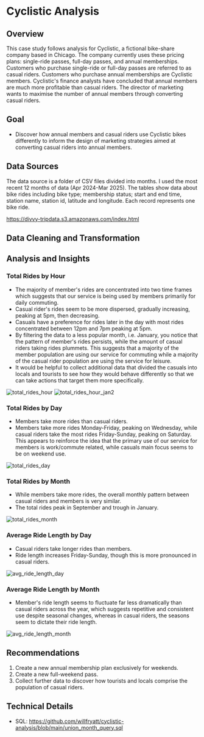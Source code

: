 # Cyclistic Analysis
## Overview
This case study follows analysis for Cyclistic, a fictional bike-share company based in Chicago. The company currently uses these pricing plans: single-ride passes, full-day passes, and annual memberships. Customers who purchase single-ride or full-day passes are referred to as casual riders.
Customers who purchase annual memberships are Cyclistic members. Cyclistic's finance analysts have concluded that annual members are much more profitable than casual riders. The director of marketing wants to maximise the number of annual members through converting casual riders.

## Goal
* Discover how annual members and casual riders use Cyclistic bikes differently to inform the design of marketing strategies aimed at converting casual riders into
annual members.
## Data Sources
The data source is a folder of CSV files divided into months. I used the most recent 12 months of data (Apr 2024-Mar 2025).
The tables show data about bike rides including bike type; membership status; start and end time, station name, station id, latitude and longitude. Each record represents one bike ride.

https://divvy-tripdata.s3.amazonaws.com/index.html
## Data Cleaning and Transformation

## Analysis and Insights
### Total Rides by Hour
* The majority of member's rides are concentrated into two time frames which suggests that our service is being used by members primarily for daily commuting.
* Casual rider's rides seem to be more dispersed, gradually increasing, peaking at 5pm, then decreasing.
* Casuals have a preference for rides later in the day with most rides concentrated between 12pm and 7pm peaking at 5pm.
* By filtering the data to a less popular month, i.e. January, you notice that the pattern of member's rides persists, while the amount of casual riders taking rides plummets. This suggests that a majority of the member population are using our service for commuting while a majority of the casual rider population are using the service for leisure.
* It would be helpful to collect additional data that divided the casuals into locals and tourists to see how they would behave differently so that we can take actions that target them more specifically.

![total_rides_hour](https://github.com/user-attachments/assets/86d4c670-5d06-4c82-8151-fb26944d4691)
![total_rides_hour_jan2](https://github.com/user-attachments/assets/fd92f1b2-8fcb-4391-819f-cfc493cd51e9)


### Total Rides by Day
* Members take more rides than casual riders.
* Members take more rides Monday-Friday, peaking on Wednesday, while casual riders take the most rides Friday-Sunday, peaking on Saturday. This appears to reinforce the idea that the primary use of our service for members is work/commute related, while casuals main focus seems to be on weekend use.

![total_rides_day](https://github.com/user-attachments/assets/c869cb2b-1bf8-44fa-b51e-6ac4a63bef40)


### Total Rides by Month
* While members take more rides, the overall monthly pattern between casual riders and members is very similar.
* The total rides peak in September and trough in January.

![total_rides_month](https://github.com/user-attachments/assets/3e77aece-ee75-42c3-98cd-a568e540855d)


### Average Ride Length by Day
* Casual riders take longer rides than members.
* Ride length increases Friday-Sunday, though this is more pronounced in casual riders.

![avg_ride_length_day](https://github.com/user-attachments/assets/0b84a0f3-420f-4167-b92e-b328cafe335b)


### Average Ride Length by Month
* Member's ride length seems to fluctuate far less dramatically than casual riders across the year, which suggests repetitive and consistent use despite seasonal changes, whereas in casual riders, the seasons seem to dictate their ride length.

![avg_ride_length_month](https://github.com/user-attachments/assets/f2b060d4-7421-4a67-ae3c-79959ed3597d)

## Recommendations
1. Create a new annual membership plan exclusively for weekends.
2. Create a new full-weekend pass.
3. Collect further data to discover how tourists and locals comprise the population of casual riders.

## Technical Details
* SQL: https://github.com/willfryatt/cyclistic-analysis/blob/main/union_month_query.sql
